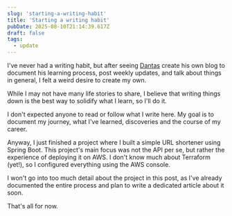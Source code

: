 ```yaml
---
slug: 'starting-a-writing-habit'
title: 'Starting a writing habit'
pubDate: 2025-08-10T21:14:39.617Z
draft: false
tags:
  - update
---
```


I've never had a writing habit, but after seeing [Dantas](https://github.com/gustav0d) create his own blog to document his learning process, post weekly updates, and talk about things in general, I felt a weird desire to create my own.

While I may not have many life stories to share, I believe that writing things down is the best way to solidify what I learn, so I'll do it.

I don't expected anyone to read or follow what I write here. My goal is to document my journey, what I've learned, discoveries and the course of my career.

Anyway, I just finished a project where I built a simple URL shortener using Spring Boot. This project's main focus was not the API per se, but rather the experience of deploying it on AWS. I don't know much about Terraform (yet!), so I configured everything using the AWS console.

I won't go into too much detail about the project in this post, as I've already documented the entire process and plan to write a dedicated article about it soon.

That's all for now.
